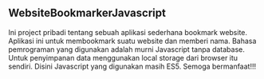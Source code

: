 ## WebsiteBookmarkerJavascript

Ini project pribadi tentang sebuah aplikasi sederhana bookmark website. Aplikasi ini untuk membookmark suatu website dan memberi nama. Bahasa pemrograman yang digunakan adalah murni Javascript tanpa database. Untuk penyimpanan data menggunakan local storage dari browser itu sendiri. Disini Javascript yang digunakan masih ES5. Semoga bermanfaat!!!